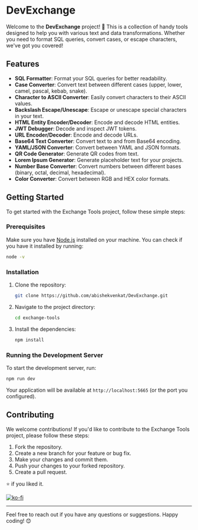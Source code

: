 # DevExchange

Welcome to the **DevExchange** project! 🎉 This is a collection of handy tools designed to help you with various text and data transformations. Whether you need to format SQL queries, convert cases, or escape characters, we've got you covered!

## Features

- **SQL Formatter**: Format your SQL queries for better readability.
- **Case Converter**: Convert text between different cases (upper, lower, camel, pascal, kebab, snake).
- **Character to ASCII Converter**: Easily convert characters to their ASCII values.
- **Backslash Escape/Unescape**: Escape or unescape special characters in your text.
- **HTML Entity Encoder/Decoder**: Encode and decode HTML entities.
- **JWT Debugger**: Decode and inspect JWT tokens.
- **URL Encoder/Decoder**: Encode and decode URLs.
- **Base64 Text Converter**: Convert text to and from Base64 encoding.
- **YAML/JSON Converter**: Convert between YAML and JSON formats.
- **QR Code Generator**: Generate QR codes from text.
- **Lorem Ipsum Generator**: Generate placeholder text for your projects.
- **Number Base Converter**: Convert numbers between different bases (binary, octal, decimal, hexadecimal).
- **Color Converter**: Convert between RGB and HEX color formats.

## Getting Started

To get started with the Exchange Tools project, follow these simple steps:

### Prerequisites

Make sure you have [Node.js](https://nodejs.org/) installed on your machine. You can check if you have it installed by running:

```bash
node -v
```

### Installation

1. Clone the repository:

   ```bash
   git clone https://github.com/abishekvenkat/DevExchange.git
   ```

2. Navigate to the project directory:

   ```bash
   cd exchange-tools
   ```

3. Install the dependencies:

   ```bash
   npm install
   ```

### Running the Development Server

To start the development server, run:

```bash
npm run dev
```

Your application will be available at `http://localhost:5665` (or the port you configured).

## Contributing

We welcome contributions! If you'd like to contribute to the Exchange Tools project, please follow these steps:

1. Fork the repository.
2. Create a new branch for your feature or bug fix.
3. Make your changes and commit them.
4. Push your changes to your forked repository.
5. Create a pull request.

⭐ if you liked it.

[![ko-fi](https://ko-fi.com/img/githubbutton_sm.svg)](https://ko-fi.com/R6R116VP7Z)

---

Feel free to reach out if you have any questions or suggestions. Happy coding! 😊